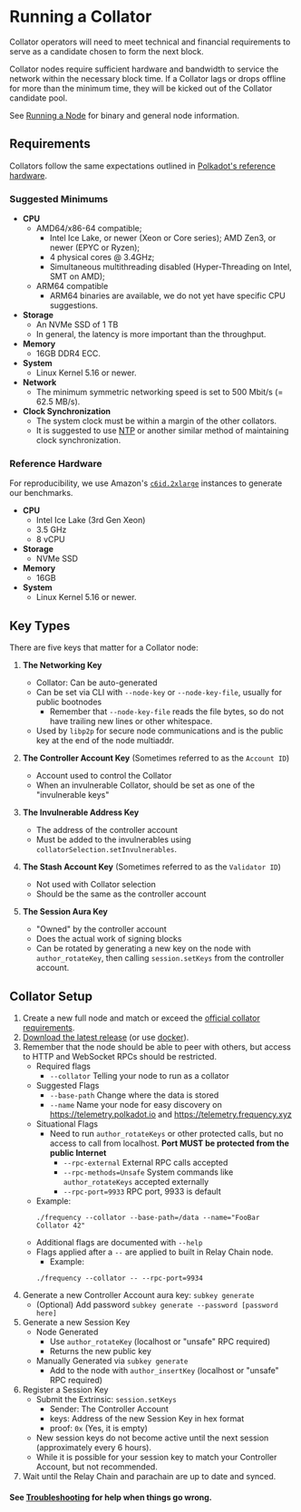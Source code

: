 # Running a Collator

Collator operators will need to meet technical and financial requirements to serve as a candidate chosen to form the next block.

Collator nodes require sufficient hardware and bandwidth to service the network within the necessary block time.
If a Collator lags or drops offline for more than the minimum time, they will be kicked out of the Collator candidate pool.

See [Running a Node](./Node.md) for binary and general node information.

## Requirements

Collators follow the same expectations outlined in [Polkadot's reference hardware](https://wiki.polkadot.network/docs/maintain-guides-how-to-validate-polkadot#reference-hardware).

### Suggested Minimums

- **CPU**
  - AMD64/x86-64 compatible;
    - Intel Ice Lake, or newer (Xeon or Core series); AMD Zen3, or newer (EPYC or Ryzen);
    - 4 physical cores @ 3.4GHz;
    - Simultaneous multithreading disabled (Hyper-Threading on Intel, SMT on AMD);
  - ARM64 compatible
    - ARM64 binaries are available, we do not yet have specific CPU suggestions.
- **Storage**
  - An NVMe SSD of 1 TB
  - In general, the latency is more important than the throughput.
- **Memory**
  - 16GB DDR4 ECC.
- **System**
  - Linux Kernel 5.16 or newer.
- **Network**
  - The minimum symmetric networking speed is set to 500 Mbit/s (= 62.5 MB/s).
- **Clock Synchronization**
  - The system clock must be within a margin of the other collators.
  - It is suggested to use [NTP](https://en.wikipedia.org/wiki/Network_Time_Protocol) or another similar method of maintaining clock synchronization.

### Reference Hardware

For reproducibility, we use Amazon's [`c6id.2xlarge`](https://aws.amazon.com/ec2/instance-types/c6i/) instances to generate our benchmarks.

- **CPU**
  - Intel Ice Lake (3rd Gen Xeon)
  - 3.5 GHz
  - 8 vCPU
- **Storage**
  - NVMe SSD
- **Memory**
  - 16GB
- **System**
  - Linux Kernel 5.16 or newer.

## Key Types

There are five keys that matter for a Collator node:

1. **The Networking Key**
	* Collator: Can be auto-generated
	* Can be set via CLI with `--node-key` or `--node-key-file`, usually for public bootnodes
		* Remember that `--node-key-file` reads the file bytes, so do not have trailing new lines or other whitespace.
	* Used by `libp2p` for secure node communications and is the public key at the end of the node multiaddr.

2. **The Controller Account Key** (Sometimes referred to as the `Account ID`)
	* Account used to control the Collator
	* When an invulnerable Collator, should be set as one of the "invulnerable keys"

3. **The Invulnerable Address Key**
	* The address of the controller account
	* Must be added to the invulnerables using `collatorSelection.setInvulnerables`.

4. **The Stash Account Key** (Sometimes referred to as the `Validator ID`)
	* Not used with Collator selection
	* Should be the same as the controller account

5. **The Session Aura Key**

	* "Owned" by the controller account
	* Does the actual work of signing blocks
	* Can be rotated by generating a new key on the node with `author_rotateKey`, then calling `session.setKeys` from the controller account.

## Collator Setup

1. Create a new full node and match or exceed the [official collator requirements](https://docs.frequency.xyz/).
1. [Download the latest release](https://github.com/LibertyDSNP/frequency/releases) (or use [docker](https://hub.docker.com/u/frequencychain)).
1. Remember that the node should be able to peer with others, but access to HTTP and WebSocket RPCs should be restricted.
    - Required flags
      - `--collator` Telling your node to run as a collator
    - Suggested Flags
      - `--base-path` Change where the data is stored
      - `--name` Name your node for easy discovery on https://telemetry.polkadot.io and https://telemetry.frequency.xyz
    - Situational Flags
      - Need to run `author_rotateKeys` or other protected calls, but no access to call from localhost. **Port MUST be protected from the public Internet**
        - `--rpc-external` External RPC calls accepted
        - `--rpc-methods=Unsafe` System commands like `author_rotateKeys` accepted externally
        - `--rpc-port=9933` RPC port, 9933 is default
    - Example:
      ```
      ./frequency --collator --base-path=/data --name="FooBar Collator 42"

      ```
    - Additional flags are documented with `--help`
    - Flags applied after a `--` are applied to built in Relay Chain node.
      - Example:
      ```
      ./frequency --collator -- --rpc-port=9934

      ```
1. Generate a new Controller Account aura key: `subkey generate`
    - (Optional) Add password `subkey generate --password [password here]`
1. Generate a new Session Key
    - Node Generated
      - Use `author_rotateKey` (localhost or "unsafe" RPC required)
      - Returns the new public key
    - Manually Generated via `subkey generate`
      - Add to the node with `author_insertKey` (localhost or "unsafe" RPC required)
1. Register a Session Key
    - Submit the Extrinsic: `session.setKeys`
      - Sender: The Controller Account
      - keys: Address of the new Session Key in hex format
      - proof: `0x` (Yes, it is empty)
    - New session keys do not become active until the next session (approximately every 6 hours).
    - While it is possible for your session key to match your Controller Account, but not recommended.
1. Wait until the Relay Chain and parachain are up to date and synced.

#### See [Troubleshooting](./Troubleshooting.md) for help when things go wrong.
